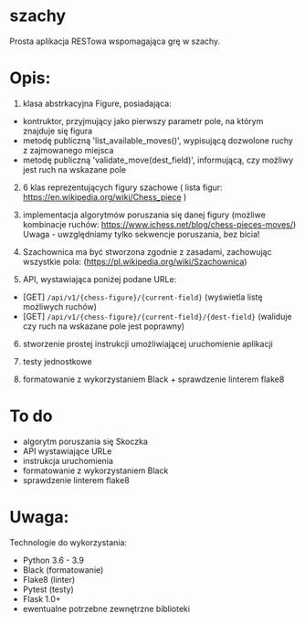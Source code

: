 # szachy
Prosta aplikacja RESTowa wspomagająca grę w szachy.

# Opis:
1) klasa abstrkacyjna Figure, posiadająca:
  - kontruktor, przyjmujący jako pierwszy parametr pole, na którym znajduje się figura
  - metodę publiczną 'list_available_moves()', wypisującą dozwolone ruchy z zajmowanego miejsca
  - metodę publiczną 'validate_move(dest_field)', informującą, czy możliwy jest ruch na wskazane pole
    

2) 6 klas reprezentujących figury szachowe ( lista figur: https://en.wikipedia.org/wiki/Chess_piece )

3) implementacja algorytmów poruszania się danej figury (możliwe kombinacje ruchów: https://www.ichess.net/blog/chess-pieces-moves/)
Uwaga - uwzględniamy tylko sekwencje poruszania, bez bicia! 

4) Szachownica ma być stworzona zgodnie z zasadami, zachowując wszystkie pola: (https://pl.wikipedia.org/wiki/Szachownica)

5) API, wystawiająca poniżej podane URLe:
- [GET] `/api/v1/{chess-figure}/{current-field}` (wyświetla listę możliwych ruchów)
- [GET] `/api/v1/{chess-figure}/{current-field}/{dest-field}` (waliduje czy ruch na wskazane pole jest poprawny)
  
6) stworzenie prostej instrukcji umożliwiającej uruchomienie aplikacji

7) testy jednostkowe 

8) formatowanie z wykorzystaniem Black + sprawdzenie linterem flake8

# To do
- algorytm poruszania się Skoczka
- API wystawiające URLe
- instrukcja uruchomienia
- formatowanie z wykorzystaniem Black
- sprawdzenie linterem flake8


# Uwaga:
Technologie do wykorzystania:
- Python 3.6 - 3.9
- Black (formatowanie)
- Flake8 (linter)
- Pytest (testy)
- Flask 1.0+
- ewentualne potrzebne zewnętrzne biblioteki


